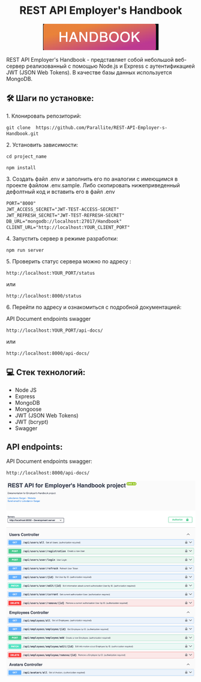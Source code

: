 <h1 align="center" id="title">REST API Employer's Handbook</h1>

<p align="center"><img src="https://github.com/Parallite/REST-API-Employer-s-Handbook/blob/main/assets/icon/icon.png" alt="project-image"></p>

<p id="description">REST API Employer's Handbook - представляет собой небольшой веб-сервер реализованный с помощью Node.js и Express с аутентификацией JWT (JSON Web Tokens). В качестве базы данных используется MongoDB.</p>

<h2>🛠️ Шаги по установке:</h2>

<p>1. Клонировать репозиторий:</p>

```
git clone  https://github.com/Parallite/REST-API-Employer-s-Handbook.git
```

<p>2. Установить зависимости:</p>

```
cd project_name
```

```
npm install
```

<p>3. Создать файл .env и заполнить его по аналогии с имеющимся в проекте файлом .env.sample. Либо скопировать нижеприведенный дефолтный код и вставить его в файл .env</p>

```
PORT="8000"
JWT_ACCESS_SECRET="JWT-TEST-ACCESS-SECRET"
JWT_REFRESH_SECRET="JWT-TEST-REFRESH-SECRET"
DB_URL="mongodb://localhost:27017/Handbook"
CLIENT_URL="http://localhost:YOUR_CLIENT_PORT"
```

<p>4. Запустить сервер в режиме разработки:</p>

```
npm run server
```

<p>5. Проверить статус сервера можно по адресу :</p>

```
http://localhost:YOUR_PORT/status
```

<p>или</p>

```
http://localhost:8000/status
```

<p>6. Перейти по адресу и ознакомиться с подробной документацией:</p>

<p>API Document endpoints swagger</p>

```
http://localhost:YOUR_PORT/api-docs/
```

<p>или</p>

```
http://localhost:8000/api-docs/
```

<h2>💻 Стек технологий:</h2>

- Node JS
- Express
- MongoDB
- Mongoose
- JWT (JSON Web Tokens)
- JWT (bcrypt)
- Swagger

<h2>API endpoints:</h2>

<p>API Document endpoints swagger:</p>

```
http://localhost:8000/api-docs/
```

<p align="center"><img src="https://github.com/Parallite/REST-API-Employer-s-Handbook/blob/main/assets/endpoints/swagger.png" alt="swagger-endpoints-image"></p>
